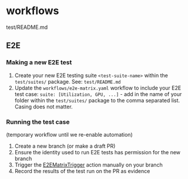 # workflows
test/README.md
## E2E

### Making a new E2E test

1. Create your new E2E testing suite `<test-suite-name>` within the `test/suites/` package. See: `test/README.md`
2. Update the `workflows/e2e-matrix.yaml` workflow to include your E2E test case: `suite: [Utilization, GPU, ...]` - add in the name of your folder within the `test/suites/` package to the comma separated list. Casing does not matter.

### Running the test case

(temporary workflow until we re-enable automation)

1. Create a new branch (or make a draft PR)
2. Ensure the identity used to run E2E tests has permission for the new branch
3. Trigger the [E2EMatrixTrigger](https://github.com/Azure/karpenter-provider-azure/actions/workflows/e2e-matrix-trigger.yaml) action manually on your branch
4. Record the results of the test run on the PR as evidence

